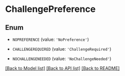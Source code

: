 # ChallengePreference


## Enum

* `NOPREFERENCE` (value: `'NoPreference'`)

* `CHALLENGEREQUIRED` (value: `'ChallengeRequired'`)

* `NOCHALLENGENEEDED` (value: `'NoChallengeNeeded'`)

[[Back to Model list]](../README.md#documentation-for-models) [[Back to API list]](../README.md#documentation-for-api-endpoints) [[Back to README]](../README.md)


